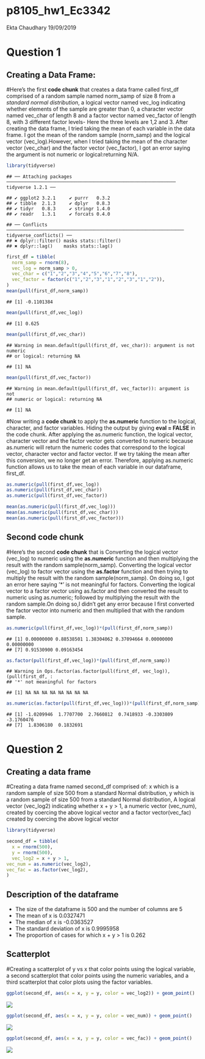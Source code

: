 p8105\_hw1\_Ec3342
================
Ekta Chaudhary
19/09/2019

# Question 1

## Creating a Data Frame:

\#Here’s the first **code chunk** that creates a data frame called
first\_df comprised of a random sample named norm\_samp of size 8 from a
*standard normal distribution*, a logical vector named vec\_log
indicating whether elements of the sample are greater than 0, a
character vector named vec\_char of length 8 and a factor vector named
vec\_factor of length 8, with 3 different factor levels- Here the three
levels are 1,2 and 3. After creating the data frame, I tried taking the
mean of each variable in the data frame. I got the mean of the random
sample (norm\_samp) and the logical vector (vec\_log).However, when I
tried taking the mean of the character vector (vec\_char) and the factor
vector (vec\_factor), I got an error saying the argument is not numeric
or logical:returning
    N/A.

``` r
library(tidyverse)
```

    ## ── Attaching packages ────────────────────────────────────────────────────────────── tidyverse 1.2.1 ──

    ## ✔ ggplot2 3.2.1     ✔ purrr   0.3.2
    ## ✔ tibble  2.1.3     ✔ dplyr   0.8.3
    ## ✔ tidyr   0.8.3     ✔ stringr 1.4.0
    ## ✔ readr   1.3.1     ✔ forcats 0.4.0

    ## ── Conflicts ───────────────────────────────────────────────────────────────── tidyverse_conflicts() ──
    ## ✖ dplyr::filter() masks stats::filter()
    ## ✖ dplyr::lag()    masks stats::lag()

``` r
first_df = tibble(
  norm_samp = rnorm(8),
  vec_log = norm_samp > 0,
  vec_char = c("1","2","3","4","5","6","7","8"),
  vec_factor = factor(c("1","2","3","1","2","3","1","2")),
)
mean(pull(first_df,norm_samp)) 
```

    ## [1] -0.1101384

``` r
mean(pull(first_df,vec_log))
```

    ## [1] 0.625

``` r
mean(pull(first_df,vec_char))
```

    ## Warning in mean.default(pull(first_df, vec_char)): argument is not numeric
    ## or logical: returning NA

    ## [1] NA

``` r
mean(pull(first_df,vec_factor))
```

    ## Warning in mean.default(pull(first_df, vec_factor)): argument is not
    ## numeric or logical: returning NA

    ## [1] NA

\#Now writing a **code chunk** to apply the **as.numeric** function to
the logical, character, and factor variables. Hiding the output by
giving **eval = FALSE** in the code chunk. After applying the as.numeric
function, the logical vector, character vector and the factor vector
gets converted to numeric because as.numeric will return the numeric
codes that correspond to the logical vector, character vector and factor
vector. If we try taking the mean after this conversion, we no longer
get an error. Therefore, applying as.numeric function allows us to take
the mean of each variable in our dataframe, first\_df.

``` r
as.numeric(pull(first_df,vec_log))
as.numeric(pull(first_df,vec_char))
as.numeric(pull(first_df,vec_factor))

mean(as.numeric(pull(first_df,vec_log)))
mean(as.numeric(pull(first_df,vec_char)))
mean(as.numeric(pull(first_df,vec_factor)))
```

## Second code chunk

\#Here’s the second **code chunk** that is Converting the logical vector
(vec\_log) to numeric using the **as.numeric** function and then
multiplying the result with the random sample(norm\_samp). Converting
the logical vector (vec\_log) to factor vector using the **as.factor**
function and then trying to multiply the result with the random
sample(norm\_samp). On doing so, I got an error here saying ’\*’ is not
meaningful for factors. Converting the logical vector to a factor vector
using as.factor and then converted the result to numeric using
as.numeric; followed by multiplying the result with the random sample.On
doing so,I didn’t get any error because I first converted the factor
vector into numeric and then multiplied that with the random
    sample.

``` r
as.numeric(pull(first_df,vec_log))*(pull(first_df,norm_samp))
```

    ## [1] 0.00000000 0.88538501 1.38304062 0.37094664 0.00000000 0.00000000
    ## [7] 0.91530900 0.09163454

``` r
as.factor(pull(first_df,vec_log))*(pull(first_df,norm_samp))
```

    ## Warning in Ops.factor(as.factor(pull(first_df, vec_log)), (pull(first_df, :
    ## '*' not meaningful for factors

    ## [1] NA NA NA NA NA NA NA NA

``` r
as.numeric(as.factor(pull(first_df,vec_log)))*(pull(first_df,norm_samp))
```

    ## [1] -1.0209946  1.7707700  2.7660812  0.7418933 -0.3303809 -3.1760476
    ## [7]  1.8306180  0.1832691

# Question 2

## Creating a data frame

\#Creating a data frame named second\_df comprised of: x which is a
random sample of size 500 from a standard Normal distribution, y which
is a random sample of size 500 from a standard Normal distribution, A
logical vector (vec\_log2) indicating whether x + y \> 1, a numeric
vector (vec\_num), created by coercing the above logical vector and a
factor vector(vec\_fac) created by coercing the above logical vector

``` r
library(tidyverse)

second_df = tibble(
  x = rnorm(500),
  y = rnorm(500),
  vec_log2 = x + y > 1,
vec_num = as.numeric(vec_log2),
vec_fac = as.factor(vec_log2),
)
```

## Description of the dataframe

  - The size of the dataframe is 500 and the number of columns are 5
  - The mean of x is 0.0327471
  - The median of x is -0.0363527
  - The standard deviation of x is 0.9995958
  - The proportion of cases for which x + y \> 1 is 0.262

## Scatterplot

\#Creating a scatterplot of y vs x that color points using the logical
variable, a second scatterplot that color points using the numeric
variables, and a third scatterplot that color plots using the factor
variables.

``` r
ggplot(second_df, aes(x = x, y = y, color = vec_log2)) + geom_point()
```

![](p8105_hw1_Ec3342_files/figure-gfm/scatterplot-1.png)<!-- -->

``` r
ggplot(second_df, aes(x = x, y = y, color = vec_num)) + geom_point()
```

![](p8105_hw1_Ec3342_files/figure-gfm/scatterplot-2.png)<!-- -->

``` r
ggplot(second_df, aes(x = x, y = y, color = vec_fac)) + geom_point()
```

![](p8105_hw1_Ec3342_files/figure-gfm/scatterplot-3.png)<!-- -->
